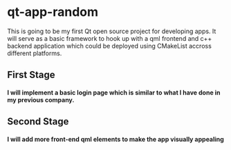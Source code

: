 # qt-app-random

This is going to be my first Qt open source project for developing apps. It will serve as a basic framework to hook up with a qml frontend and c++ backend application which could be deployed using CMakeList accross different platforms.

## First Stage
#### I will implement a basic login page which is similar to what I have done in my previous company.

## Second Stage
#### I will add more front-end qml elements to make the app visually appealing
